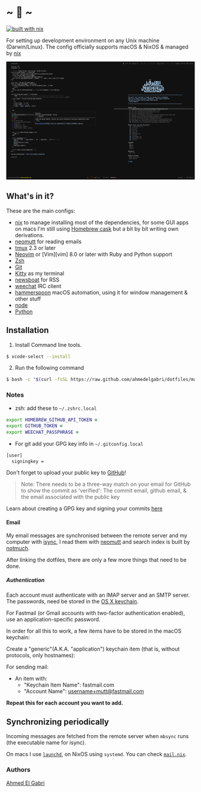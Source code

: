 # ~ 🍭 ~

[![built with nix](https://builtwithnix.org/badge.svg)](https://builtwithnix.org)

For setting up development environment on any Unix machine (Darwin/Linux). The
config officially supports macOS & NixOS & managed by [nix][nix]

![screenshot](https://raw.githubusercontent.com/ahmedelgabri/dotfiles/master/screenshot.png)

## What's in it?

These are the main configs:

- [nix][nix] to manage installing most of the dependencies, for some GUI apps on
  macs I'm still using
  [Homebrew cask](https://github.com/caskroom/homebrew-cask) but a bit by bit
  writing own derivations.
- [neomutt][neomutt] for reading emails
- [tmux][tmux] 2.3 or later
- [Neovim][neovim] or [Vim][vim] 8.0 or later with Ruby and Python support
- [Zsh][zsh]
- [Git][git]
- [Kitty][kitty] as my terminal
- [newsboat][newsboat] for RSS
- [weechat][weechat] IRC client
- [hammerspoon][hammerspoon] macOS automation, using it for window management &
  other stuff
- [node][node]
- [Python][python]

## Installation

1. Install Command line tools.

```bash
$ xcode-select --install
```

2. Run the following command

```bash
$ bash -c "$(curl -fsSL https://raw.github.com/ahmedelgabri/dotfiles/master/install)"
```

### Notes

- zsh: add these to `~/.zshrc.local`

```zsh
export HOMEBREW_GITHUB_API_TOKEN =
export GITHUB_TOKEN =
export WEECHAT_PASSPHRASE =
```

- For git add your GPG key info in `~/.gitconfig.local`

```
[user]
  signingkey =
```

Don't forget to upload your public key to
[GitHub](https://github.com/blog/2144-gpg-signature-verification)!

> Note: There needs to be a three-way match on your email for GitHub to show the
> commit as 'verified': The commit email, github email, & the email associated
> with the public key

Learn about creating a GPG key and signing your commits
[here](https://git-scm.com/book/en/v2/Git-Tools-Signing-Your-Work)

#### Email

My email messages are synchronised between the remote server and my computer
with [isync][isync], I read them with [neomutt][neomutt] and search index is
built by [notmuch][notmuch].

After linking the dotfiles, there are only a few more things that need to be
done.

##### Authentication

Each account must authenticate with an IMAP server and an SMTP server. The
passwords, need be stored in the [OS X keychain][keychain].

For Fastmail (or Gmail accounts with two-factor authentication enabled), use an
application-specific password.

In order for all this to work, a few items have to be stored in the macOS
keychain:

Create a "generic"(A.K.A. "application") keychain item (that is, without
protocols, only hostnames):

For sending mail:

- An item with:
  - "Keychain Item Name": fastmail.com
  - "Account Name": username+mutt@fastmail.com

**Repeat this for each account you want to add.**

## Synchronizing periodically

Incoming messages are fetched from the remote server when `mbsync` runs (the
executable name for isync).

On macs I use [`launchd`][launchd], on NixOS using `systemd`. You can check
[`mail.nix`](nix/modules/shared/mail.nix).

### Authors

[Ahmed El Gabri](https://twitter.com/AhmedElGabri)

[isync]: http://isync.sourceforge.net
[notmuch]: https://notmuchmail.org
[keychain]: https://en.wikipedia.org/wiki/Keychain_(software)
[launchd]: http://launchd.info
[neomutt]: https://neomutt.org/
[nix]: https://nixos.org/
[tmux]: http://tmux.sourceforge.net/
[neovim]: https://neovim.io
[zsh]: http://www.zsh.org/
[git]: http://git-scm.com/
[kitty]: https://github.com/kovidgoyal/kitty
[newsboat]: http://newsboat.org/
[weechat]: https://weechat.org/
[hammerspoon]: http://www.hammerspoon.org/
[node]: https://nodejs.org
[python]: https://www.python.org/
